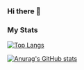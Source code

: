 ### Hi there 👋

<!--
**Ragnov/Ragnov** is a ✨ _special_ ✨ repository because its `README.md` (this file) appears on your GitHub profile.

Here are some ideas to get you started:

- 🔭 I’m currently working on ...
- 🌱 I’m currently learning ...
- 👯 I’m looking to collaborate on ...
- 🤔 I’m looking for help with ...
- 💬 Ask me about ...
- 📫 How to reach me: ...
- 😄 Pronouns: ...
- ⚡ Fun fact: ...
-->

### My Stats
[![Top Langs](https://github-readme-stats.vercel.app/api/top-langs/?username=JVincentG&layout=compact&show_icons=true&theme=vue-dark)](https://github.com/anuraghazra/github-readme-stats)


[![Anurag's GitHub stats](https://github-readme-stats.vercel.app/api?username=JVincentG&show_icons=true&theme=vue-dark&hide=issues,stars)](https://github.com/anuraghazra/github-readme-stats)

